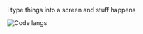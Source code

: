i type things into a screen and stuff happens

![Code langs](https://github-readme-stats.vercel.app/api?username=guilded1&show_icons=true&theme=cobalt)
